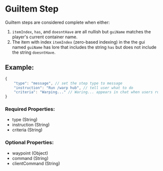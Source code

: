 # GuiItem Step
GuiItem steps are considered complete when either:
1. ``itemIndex``, ``has``, and ``doesntHave`` are all nullish but ``guiName`` matches the player's current container name.
2. The item with index ``itemIndex`` (zero-based indexing) in the the gui named ``guiName`` has lore that includes the string ``has`` but does not include the string ``doesntHave``.

## Example:
```js
{
    "type": "message", // set the step type to message
    "instruction": "Run /warp hub", // tell user what to do
    "criteria": "Warping..." // Waring... appears in chat when users run /warp hub
}
```
### Required Properties:
- type (String)
- instruction (String)
- criteria (String)

### Optional Properties:
- waypoint (Object)
- command (String)
- clientCommand (String)
